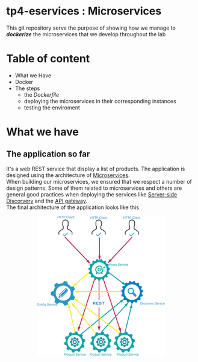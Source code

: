 # tp4-eservices : Microservices
This git repository serve the purpose of showing how we manage to **_dockerize_** the microservices that we develop throughout the lab
# Table of content
* What we Have
* Docker
* The steps
  * the _Dockerfile_
  * deploying the microservices in their corresponding instances
  * testing the enviroment

# What we have
## The application so far
It's a web REST service that display a list of products. The application is designed using the architecture of [Microservices](http://microservices.io).  
When building our microservices, we ensured that we respect a number of design patterns. Some of them related to microservices and others are general good practices when deploying the services like [Server-side Discorvery](http://microservices.io/patterns/server-side-discovery.html) and the [API gateway](http://microservices.io/patterns/apigateway.html).  
The final architecture of the application looks like this  
 <p align="center"><img src="archi.png"/></p>



